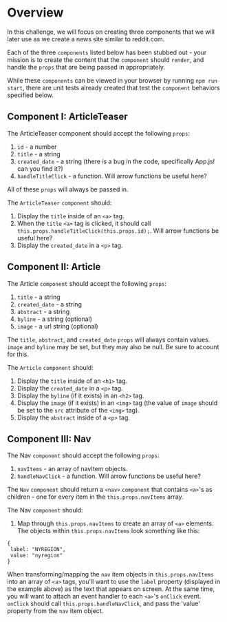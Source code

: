 # Overview

In this challenge, we will focus on creating three components that we will later use as we create a news site similar to reddit.com.

Each of the three `components` listed below has been stubbed out - your mission is to create the content that the `component` should `render`, and handle the `props` that are being passed in appropriately. 

While these `components` can be viewed in your browser by running `npm run start`, there are unit tests already created that test the `component` behaviors specified below.

## Component I: ArticleTeaser
The ArticleTeaser component should accept the following `props`:
1. `id` - a number
2. `title` - a string
3. `created_date` - a string (there is a bug in the code, specifically App.js! can you find it?)
4. `handleTitleClick` - a function. Will arrow functions be useful here?

All of these `props` will always be passed in.

The `ArticleTeaser` `component` should:
1. Display the `title` inside of an `<a>` tag.
2. When the `title` `<a>` tag is clicked, it should call `this.props.handleTitleClick(this.props.id);`. Will arrow functions be useful here?
3. Display the `created_date` in a `<p>` tag.

## Component II: Article
The Article `component` should accept the following `props`:
1. `title` - a string
2. `created_date` - a string
3. `abstract` - a string
4. `byline` - a string (optional)
5. `image` - a url string (optional)

The `title`, `abstract`, and `created_date` `props` will always contain values. `image` and `byline` may be set, but they may also be null. Be sure to account for this.

The `Article` `component` should:
1. Display the `title` inside of an `<h1>` tag.
2. Display the `created_date` in a `<p>` tag.
3. Display the `byline` (if it exists) in an `<h2>` tag.
4. Display the `image` (if it exists) in an `<img>` tag (the value of `image` should be set to the `src` attribute of the `<img>` tag).
5. Display the `abstract` inside of a `<p>` tag.


## Component III: Nav
The Nav `component` should accept the following `props`:
1. `navItems` - an array of navItem objects.
2. `handleNavClick` - a function. Will arrow functions be useful here?

The `Nav` `component` should return a `<nav>` `component` that contains `<a>`'s as children - one for every item in the `this.props.navItems` array.

The Nav `component` should:
1) Map through `this.props.navItems` to create an array of `<a>` elements. The objects within `this.props.navItems` look something like this:
```
{
 label: "NYREGION",
 value: "nyregion"
}
```
When transforming/mapping the `nav` item objects in `this.props.navItems` into an array of `<a>` tags, you'll want to use the `label` property (displayed in the example above) as the text that appears on screen. At the same time, you will want to attach an event handler to each `<a>`'s `onClick` event. `onClick` should call `this.props.handleNavClick`, and pass the 'value' property from the `nav` item object.
